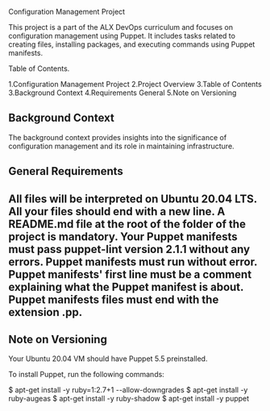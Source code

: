 Configuration Management Project


This project is a part of the ALX DevOps curriculum and focuses on configuration management using Puppet. It includes tasks related to creating files, installing packages, and executing commands using Puppet manifests.

Table of Contents.

1.Configuration Management Project
2.Project Overview
3.Table of Contents
3.Background Context
4.Requirements General
5.Note on Versioning

Background Context
-
The background context provides insights into the significance of configuration management and its role in maintaining infrastructure.


General Requirements
-
All files will be interpreted on Ubuntu 20.04 LTS.
All your files should end with a new line.
A README.md file at the root of the folder of the project is mandatory.
Your Puppet manifests must pass puppet-lint version 2.1.1 without any errors. Puppet manifests must run without error.
Puppet manifests' first line must be a comment explaining what the Puppet manifest is about.
Puppet manifests files must end with the extension .pp.
-
Note on Versioning
-
Your Ubuntu 20.04 VM should have Puppet 5.5 preinstalled.

To install Puppet, run the following commands:

$ apt-get install -y ruby=1:2.7+1 --allow-downgrades
$ apt-get install -y ruby-augeas
$ apt-get install -y ruby-shadow
$ apt-get install -y puppet

